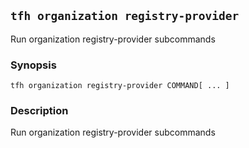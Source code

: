 ## `tfh organization registry-provider`

Run organization registry-provider subcommands

### Synopsis

    tfh organization registry-provider COMMAND[ ... ]

### Description

Run organization registry-provider subcommands

